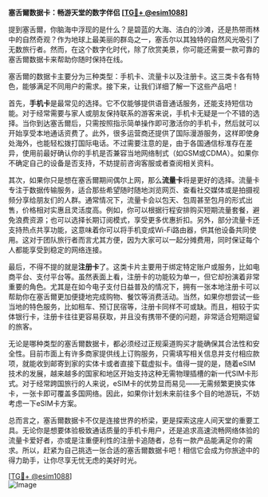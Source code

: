 **塞舌爾数据卡：畅游天堂的数字伴侣 [[TG💪+ @esim1088](https://t.me/s/esim1088)]**

提到塞舌爾，你脑海中浮现的是什么？是碧蓝的大海、洁白的沙滩，还是热带雨林中的自然奇观？作为地球上最美丽的群岛之一，塞舌尔以其独特的自然风光吸引了无数旅行者。然而，在这个数字化时代，除了欣赏美景，你可能还需要一款可靠的塞舌爾数据卡来帮助你随时保持在线。

塞舌爾的数据卡主要分为三种类型：手机卡、流量卡以及注册卡。这三类卡各有特色，能够满足不同用户的需求。接下来，让我们详细了解一下这些产品吧！

首先，**手机卡**是最常见的选择。它不仅能够提供语音通话服务，还能支持短信功能。对于经常需要与家人或朋友保持联系的游客来说，手机卡无疑是一个不错的选择。当你到达塞舌爾后，只需按照指示简单操作即可激活你的手机卡，然后就可以开始享受本地通话资费了。此外，很多运营商还提供了国际漫游服务，这样即使身处海外，也能轻松拨打国际电话。不过需要注意的是，由于各国通信标准存在差异，使用前最好确认你的手机是否兼容当地网络制式（如GSM或CDMA）。如果你不确定自己的设备是否支持，不妨提前咨询客服或者查阅相关资料。

其次，如果你只是想在塞舌爾期间偶尔上网，那么**流量卡**将是更好的选择。流量卡专注于数据传输服务，适合那些希望随时随地浏览网页、查看社交媒体或是拍摄视频分享给朋友们的人群。通常情况下，流量卡会以包天、包周甚至包月的形式出售，价格相对实惠且灵活度高。例如，你可以根据行程安排购买短期流量套餐，避免浪费资源；也可以选择长期订阅模式，享受更多优惠折扣。另外，部分流量卡还支持热点共享功能，这意味着你可以将手机变成Wi-Fi路由器，供其他设备共同使用。这对于团队旅行者而言尤其方便，因为大家可以一起分摊费用，同时保证每个人都能享受到稳定的网络连接。

最后，不得不提的就是**注册卡**了。这类卡片主要用于绑定特定账户或服务，比如电商平台、支付平台等。虽然表面上看，注册卡的功能较为单一，但它却扮演着非常重要的角色。尤其是在如今电子支付日益普及的情况下，拥有一张本地注册卡可以帮助你在塞舌爾更加便捷地完成购物、餐饮等消费活动。当然，如果你想尝试一些当地的特色服务，比如租车、预订民宿等，注册卡同样不可或缺。而且，相较于实体银行卡，注册卡往往更容易获取，并且没有携带不便的问题，非常适合短期逗留的旅客。

无论是哪种类型的塞舌爾数据卡，都必须经过正规渠道购买才能确保其合法性和安全性。目前市面上有许多商家提供线上订购服务，只需填写相关信息并支付相应款项，就能收到邮寄到家的实体卡或者直接下载虚拟卡。值得一提的是，随着eSIM技术的发展，越来越多的国家和地区开始支持这种无需物理插槽的新一代SIM卡形式。对于经常跨国旅行的人来说，eSIM卡的优势显而易见——无需频繁更换实体卡，一张卡即可覆盖多国网络。因此，如果你计划未来前往多个目的地游玩，不妨考虑一下eSIM卡方案。

总而言之，塞舌爾数据卡不仅是连接世界的桥梁，更是探索这座人间天堂的重要工具。无论你是想要体验极致通话质量的手机卡用户，还是追求高速流畅网络体验的流量卡爱好者，亦或是注重便利性的注册卡追随者，总有一款产品能满足你的需求。所以，赶紧为自己挑选一张合适的塞舌爾数据卡吧！相信它会成为你旅途中的得力助手，让你尽享无忧无虑的美好时光。

[[TG💪+ @esim1088](https://t.me/s/esim1088)]  
![Image](https://i.postimg.cc/4NQfJmqS/Snipaste-2025-05-13-00-14-12.png)